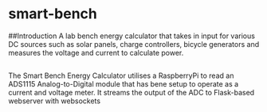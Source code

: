 # smart-bench
##Introduction
A lab bench energy calculator that takes in input for various DC sources such as solar panels, charge controllers, bicycle generators and measures the voltage and current to calculate power.
##
The Smart Bench Energy Calculator utilises a RaspberryPi to read an ADS1115 Analog-to-Digital module that has bene setup to operate as a current and voltage meter.
It streams the output of the ADC to Flask-based webserver with websockets
